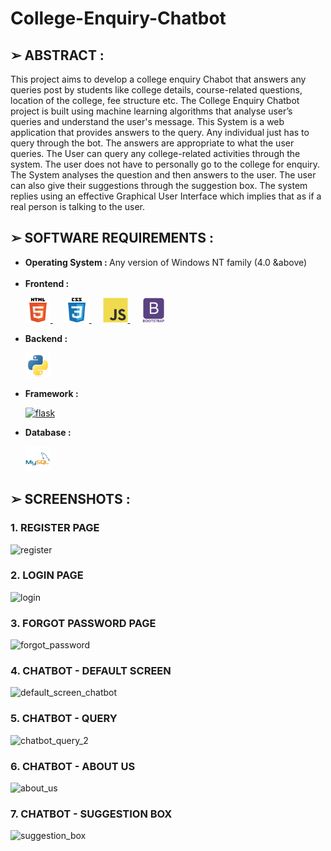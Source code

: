 # College-Enquiry-Chatbot

## ➢ ABSTRACT :
This project aims to develop a college enquiry Chabot that answers any queries post by students like college details, course-related questions, location of the college, fee structure etc. The College Enquiry Chatbot project is built using machine learning algorithms that analyse user’s queries and understand the user's message. This System is a web application that provides answers to the query. Any individual just has to query through the bot. The answers are appropriate to what the user queries. The User can query any college-related activities through the system. The user does not have to personally go to the college for enquiry. The System analyses the question and then answers to the user. The user can also give their suggestions through the suggestion box. The system replies using an effective Graphical User Interface which implies that as if a real person is talking to the user.

## ➢ SOFTWARE REQUIREMENTS :

<ul type="arrow">
  <li> <b> Operating System : </b> Any version of Windows NT family (4.0 &above) </li>
   &emsp;
  <li> <b> Frontend : </b>
       <p align="left"> 
          <a href="https://www.w3.org/html/" target="_blank" > 
            <img src="https://raw.githubusercontent.com/devicons/devicon/master/icons/html5/html5-original-wordmark.svg" alt="html5" width="40" height="40"/> 
          </a>    
         &emsp;
          <a href="https://www.w3schools.com/css/" target="_blank">
            <img src="https://raw.githubusercontent.com/devicons/devicon/master/icons/css3/css3-original-wordmark.svg" alt="css3" width="40" height="40"/> 
          </a> 
         &emsp;
         <a href="https://developer.mozilla.org/en-US/docs/Web/JavaScript" target="_blank"> 
           <img src="https://raw.githubusercontent.com/devicons/devicon/master/icons/javascript/javascript-original.svg" alt="javascript" width="40" height="40"/>
         </a>
         &emsp;
          <a href="https://getbootstrap.com" target="_blank"> 
            <img src="https://raw.githubusercontent.com/devicons/devicon/master/icons/bootstrap/bootstrap-plain-wordmark.svg" alt="bootstrap" width="40" height="40"/> 
          </a>
        </p> 
  </li>
 <li> <b> Backend : </b>
     <p align = "left">
        <a href="https://www.python.org" target="_blank">
          <img src="https://raw.githubusercontent.com/devicons/devicon/master/icons/python/python-original.svg" alt="python" width="40" height="40"/> 
       </a>
     </p>
   </li>
    <li> <b> Framework : </b>
     <p align="left"> 
      <a href="https://flask.palletsprojects.com/" target="_blank"> 
        <img src="https://www.vectorlogo.zone/logos/pocoo_flask/pocoo_flask-icon.svg" alt="flask" width="40" height="40"/> 
       </a>
    </p>
   </li>
  <li> <b> Database : </b>
     <p align="left"> 
       <a href="https://www.mysql.com/" target="_blank">
         <img src="https://raw.githubusercontent.com/devicons/devicon/master/icons/mysql/mysql-original-wordmark.svg" alt="mysql" width="40" height="40"/> 
       </a> 
</p>
   </li>
  </ul>


## ➢ SCREENSHOTS :

### 1. REGISTER PAGE
![register](https://user-images.githubusercontent.com/72904996/121796384-2706f600-cc36-11eb-83a9-fd80212978aa.png)

### 2. LOGIN PAGE
![login](https://user-images.githubusercontent.com/72904996/121796390-37b76c00-cc36-11eb-8ba3-07f79412053e.png)

### 3. FORGOT PASSWORD PAGE
![forgot_password](https://user-images.githubusercontent.com/72904996/121796394-400fa700-cc36-11eb-98b9-543cc6aa5e63.png)

### 4. CHATBOT - DEFAULT SCREEN
![default_screen_chatbot](https://user-images.githubusercontent.com/72904996/121796400-4867e200-cc36-11eb-8933-ff3b3500e3e5.png)

### 5. CHATBOT - QUERY
![chatbot_query_2](https://user-images.githubusercontent.com/72904996/121796561-887b9480-cc37-11eb-85fe-d8a53682dd8e.png)

### 6. CHATBOT - ABOUT US
![about_us](https://user-images.githubusercontent.com/72904996/121796405-587fc180-cc36-11eb-9dfb-71cb22e37152.png)

### 7. CHATBOT - SUGGESTION BOX
![suggestion_box](https://user-images.githubusercontent.com/72904996/121796410-5fa6cf80-cc36-11eb-96a0-aeef3c4cee6d.png)

